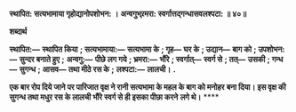 **स्थापित: सत्यभामाया गृहोद्यानोपशोभन: ।** **अन्वगुभ्र्रमरा: स्वर्गात्तद्गन्धासवलश्पटा: ॥ ४०॥** 

**शब्दार्थ** 

**स्थापित:—** **स्थापित किया** **; सत्यभामाया:—** **सत्यभामा के** **; गृह—** **घर के** **; उद्यान—** **बाग को** **; उपशोभन:—** **सुन्दर बनाते हुए** **;** **अन्वगु:—** **पीछे लग गये** **; भ्रमरा:—** **भौंरे** **; स्वर्गात्—** **स्वर्ग से** **; तत्—** **उसकी** **; गन्ध—** **सुगन्ध** **; आसव—** **तथा मीठे रस के** **;** **लश्पटा:—** **लालची।** **.** 

**एक बार रोप दिये जाने पर पारिजात वृक्ष ने रानी सत्यभामा के महल के बाग को मनोहर** **बना दिया। इस वृक्ष की सुगन्ध तथा मधुर रस के लालची भौंरे स्वर्ग से ही इसका पीछा करने** **लगे थे।** **** 
